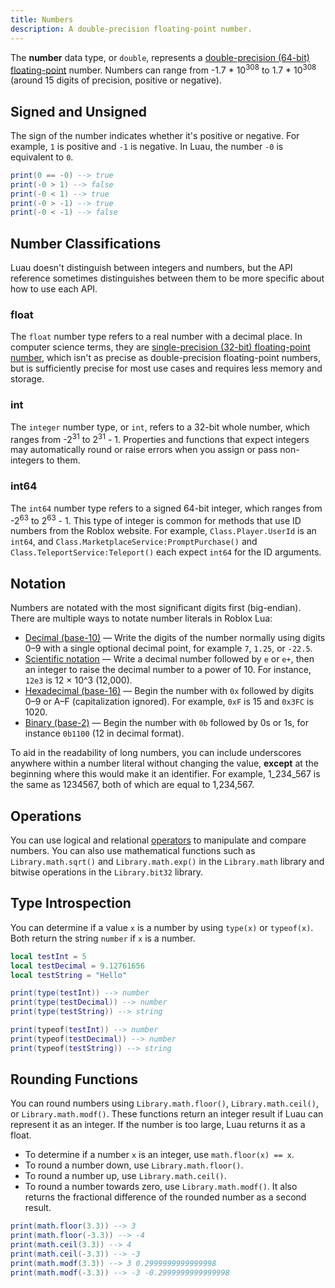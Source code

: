 ```yaml
---
title: Numbers
description: A double-precision floating-point number.
---
```


The **number** data type, or `double`, represents a [double-precision (64-bit) floating-point](https://wikipedia.org/wiki/Double-precision_floating-point_format) number. Numbers can range from -1.7 \* 10<sup>308</sup> to 1.7 \* 10<sup>308</sup> (around 15 digits of precision, positive or negative).

## Signed and Unsigned

The sign of the number indicates whether it's positive or negative. For example, `1` is positive and `-1` is negative. In Luau, the number `-0` is equivalent to `0`.

```lua
print(0 == -0) --> true
print(-0 > 1) --> false
print(-0 < 1) --> true
print(-0 > -1) --> true
print(-0 < -1) --> false
```

## Number Classifications

Luau doesn't distinguish between integers and numbers, but the API reference sometimes distinguishes between them to be more specific about how to use each API.

### float

The `float` number type refers to a real number with a decimal place. In computer science terms, they are [single-precision (32-bit) floating-point number](https://wikipedia.org/wiki/Single-precision_floating-point_format), which isn't as precise as double-precision floating-point numbers, but is sufficiently precise for most use cases and requires less memory and storage.

### int

The `integer` number type, or `int`, refers to a 32-bit whole number, which ranges from -2<sup>31</sup> to 2<sup>31</sup> - 1. Properties and functions that expect integers may automatically round or raise errors when you assign or pass non-integers to them.

### int64

The `int64` number type refers to a signed 64-bit integer, which ranges from -2<sup>63</sup> to 2<sup>63</sup> - 1. This type of integer is common for methods that use ID numbers from the Roblox website. For example, `Class.Player.UserId` is an `int64`, and `Class.MarketplaceService:PromptPurchase()` and `Class.TeleportService:Teleport()` each expect `int64` for the ID arguments.

## Notation

Numbers are notated with the most significant digits first (big-endian). There are multiple ways to notate number literals in Roblox Lua:

- [Decimal (base-10)](https://wikipedia.org/wiki/Decimal) — Write the digits of the number normally using digits 0–9 with a single optional decimal point, for example `7`, `1.25`, or `-22.5`.
- [Scientific notation](https://wikipedia.org/wiki/Scientific_notation) — Write a decimal number followed by `e` or `e+`, then an integer to raise the decimal number to a power of 10. For instance, `12e3` is 12 × 10^3 (12,000).
- [Hexadecimal (base-16)](https://wikipedia.org/wiki/Hexadecimal) — Begin the number with `0x` followed by digits 0–9 or A–F (capitalization ignored). For example, `0xF` is 15 and `0x3FC` is 1020.
- [Binary (base-2)](https://wikipedia.org/wiki/Binary_number) — Begin the number with `0b` followed by 0s or 1s, for instance `0b1100` (12 in decimal format).

<Alert severity="info">
To aid in the readability of long numbers, you can include underscores anywhere within a number literal without changing the value, <b>except</b> at the beginning where this would make it an identifier. For example, <InlineCode>1_234_567</InlineCode> is the same as <InlineCode>1234567</InlineCode>, both of which are equal to 1,234,567.
</Alert>

## Operations

You can use logical and relational [operators](./operators.md) to manipulate and compare numbers. You can also use mathematical functions such as `Library.math.sqrt()` and `Library.math.exp()` in the `Library.math` library and bitwise operations in the `Library.bit32` library.

## Type Introspection

You can determine if a value `x` is a number by using `type(x)` or `typeof(x)`. Both return the string `number` if `x` is a number.

```lua
local testInt = 5
local testDecimal = 9.12761656
local testString = "Hello"

print(type(testInt)) --> number
print(type(testDecimal)) --> number
print(type(testString)) --> string

print(typeof(testInt)) --> number
print(typeof(testDecimal)) --> number
print(typeof(testString)) --> string
```

## Rounding Functions

You can round numbers using `Library.math.floor()`, `Library.math.ceil()`, or `Library.math.modf()`. These functions return an integer result if Luau can represent it as an integer. If the number is too large, Luau returns it as a float.

- To determine if a number `x` is an integer, use `math.floor(x) == x`.
- To round a number down, use `Library.math.floor()`.
- To round a number up, use `Library.math.ceil()`.
- To round a number towards zero, use `Library.math.modf()`. It also returns the fractional difference of the rounded number as a second result.

```lua
print(math.floor(3.3)) --> 3
print(math.floor(-3.3)) --> -4
print(math.ceil(3.3)) --> 4
print(math.ceil(-3.3)) --> -3
print(math.modf(3.3)) --> 3 0.2999999999999998
print(math.modf(-3.3)) --> -3 -0.2999999999999998
```
